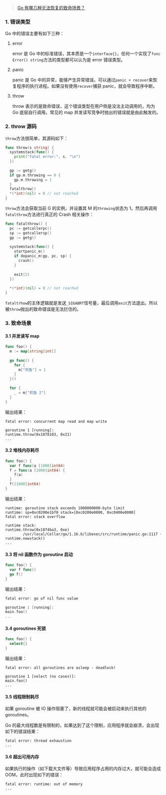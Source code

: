 > [Go 有哪几种无法恢复的致命场景？](https://mp.weixin.qq.com/s/gSfzrSKYbZTP8COz4lZKHQ)

### 1. 错误类型

Go 中的错误主要有如下三种：

1. error

    error 是 Go 中的标准错误，其本质是一个`interface{}`，任何一个实现了`func Error() string`方法的类型都可以认为是 error 错误类型。

2. panic

    panic 是 Go 中的异常，能够产生异常错误。可以通过`panic + recover`来恢复程序的执行进程。如果没有使用`recover`捕获 panic，就会导致程序中断。
    
3. throw

    throw 表示的是致命错误，这个错误类型在用户侧是没法主动调用的，均为 Go 底层自行调用。常见的 map 并发读写竞争时抛出的错误就是由此触发的。

### 2. throw 源码

`throw`方法很简单，其源码如下：

```go
func throw(s string) {
  systemstack(func() {
    print("fatal error:", s, "\n")
  })
  
  gp := getg()
  if gp.m.throwing == 0 {
    gp.m.throwing = 1
  }
  fatalthrow()
  *(*int)(nil) = 0 // not reached
}
```

`throw`方法会获取当前 G 的实例，并设置其 M 的`throwing`状态为 1。然后再调用`fatalthrow`方法进行真正的 Crash 相关操作：

```go
func fatalthrow() {
  pc := getcallerpc()
  sp := getcallersp()
  gp := getg()
  
  systemstack(func() {
    startpanic_m()
    if dopanic_m(gp, pc, sp) {
      crash()
    }
    
    exit(2)
  })
  
  *(*int)(nil) = 0 // not reached
}
```

`fataltrhow`的主体逻辑就是发送`_SIGABRT`信号量，最后调用`exit`方法退出。所以被`throw`抛出的致命错误是无法拦住的。

### 3. 致命场景

#### 3.1 并发读写 map

```go
func foo() {
  m := map[string]int[]
  
  go func() {
    for {
      m["煎鱼"] = 1
    }
  }()
  
  for {
    _ = m["煎鱼 2"]
  }
}
```

输出结果：

```
fatal error: concurrent map read and map write

goroutine 1 [running]:
runtime.throw(0x1078103, 0x21)
...
```

#### 3.2 堆栈内存耗尽

```go
func foo() {
  var f func(a [1000]int64)
  f = func(a [1000]int64) {
    f(a)
  }
  f([1000]int64)
}
```

输出结果：

```
runtime: goroutine stack exceeds 1000000000-byte limit
runtime: sp=0xc0200e1bf0 stack=[0xc0200e0000, 0xc0400e0000]
fatal error: stack overflow

runtime stack:
runtime.throw(0x1074ba3, 0xe)
        /usr/local/Cellar/go/1.16.6/libexec/src/runtime/panic.go:1117 +0x72
runtime.newstack()
...
```

#### 3.3 将 nil 函数作为 goroutine 启动

```go
func foo() {
  var f func()
  go f()
}
```

输出结果：

```go
fatal error: go of nil func value

goroutine 1 [running]:
main.foo()
...
```

#### 3.4 goroutines 死锁

```go
func foo() {
  select{}
}
```

输出结果：

```
fatal error: all goroutines are asleep - deadlock!

goroutine 1 [select (no cases)]:
main.foo()
...
```

#### 3.5 线程限制耗尽

如果 goroutine 被 IO 操作阻塞了，新的线程就可能会被启动来执行其他的 goroutines。

Go 的最大线程数是有限制的，如果达到了这个限制，应用程序就会崩溃，会出现如下的错误结果：

```
fatal error: thread exhaustion
...
```

#### 3.6 超出可用内存

如果执行的操作（如下载大文件等）导致应用程序占用的内存过大，就可能会造成 OOM，此时出现如下的错误：

```
fatal error: runtime: out of memory
...
```


